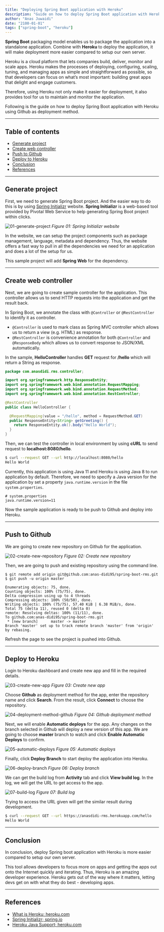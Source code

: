 ```yaml
---
title: "Deploying Spring Boot application with Heroku"
description: "Guide on how to deploy Spring Boot application with Heroku"
author: "Anas Juwaidi"
date: "2100-01-01"
tags: ["spring-boot", "heroku"]
---
```


**Spring Boot** packaging model enables us to package the application into a standalone application. Combine with **Heroku** to deploy the application, it will make deployment more easier compared to setup our own server.

Heroku is a cloud platform that lets companies build, deliver, monitor and scale apps. Heroku makes the processes of deploying, configuring, scaling, tuning, and managing apps as simple and straightforward as possible, so that developers can focus on what’s most important: building great apps that delight and engage customers.

Therefore, using Heroku not only make it easier for deployment, it also provides tool for us to maintain and monitor the application.

Following is the guide on how to deploy Spring Boot application with Heroku using Github as deployment method.

---

## Table of contents
* [Generate project](#generate-project)
* [Create web controller](#create-web-controller)
* [Push to Github](#push-to-github)
* [Deploy to Heroku](#deploy-to-heroku)
* [Conclusion](#conclusion)
* [References](#references)

---

<a name="generate-project"></a>
## Generate project

First, we need to generate Spring Boot project. And the easier way to do this is by using [Spring Initializr](https://start.spring.io/) website. **Spring Initializr** is a web-based tool provided by Pivotal Web Service to help generating Spring Boot project within clicks.

![01-generate-project](./01-generate-project.png)
*Figure 01: Spring Initializr website*

In the website, we can setup the project components such as package management, language, metadata and dependency. Thus, the website offers a fast way to pull in all the dependencies we need for an application and does a lot of the setup for us.

This sample project will add **Spring Web** for the dependency.

---

<a name="create-web-controller"></a>
## Create web controller

Next, we are going to create sample controller for the application. This controller allows us to send HTTP requests into the application and get the result back.

In Spring Boot, we annotate the class with `@Controller` or `@RestController` to identify it as controller. 
* `@Controller` is used to mark class as Spring MVC controller which allows us to return a view (e.g. HTML) as response. 
* `@RestController` is convenience annotation for both `@Controller` and `@ResponseBody` which allows us to convert response to JSON/XML automatically.

In the sample, **HelloController** handles **GET** request for **/hello** which will return a String as response.

```java
package com.anasdidi.rms.controller;

import org.springframework.http.ResponseEntity;
import org.springframework.web.bind.annotation.RequestMapping;
import org.springframework.web.bind.annotation.RequestMethod;
import org.springframework.web.bind.annotation.RestController;

@RestController
public class HelloController {

  @RequestMapping(value = "/hello", method = RequestMethod.GET)
  public ResponseEntity<String> getGreeting() {
    return ResponseEntity.ok().body("Hello World");
  }
}
```

Then, we can test the controller in local environment by using **cURL** to send request to **localhost:8080/hello**.

```bash
$ curl --request GET --url http://localhost:8080/hello
Hello World
```

Currently, this application is using Java 11 and Heroku is using Java 8 to run application by default. Therefore, we need to specify a Java version for the application by set a property `java.runtime.version` in the file `system.properties`.

```properties
# system.properties
java.runtime.version=11
```

Now the sample application is ready to be push to Github and deploy into Heroku.

---

<a name="push-to-github"></a>
## Push to Github

We are going to create new repository on Github for the application.

![02-create-new-repository](./02-create-new-repository.png)
*Figure 02: Create new repository*

Then, we are going to push and existing repository using the command line.
```
$ git remote add origin git@github.com:anas-didi95/spring-boot-rms.git
$ git push -u origin master

Enumerating objects: 75, done.
Counting objects: 100% (75/75), done.
Delta compression using up to 4 threads
Compressing objects: 100% (50/50), done.
Writing objects: 100% (75/75), 57.40 KiB | 6.38 MiB/s, done.
Total 75 (delta 11), reused 0 (delta 0)
remote: Resolving deltas: 100% (11/11), done.
To github.com:anas-didi95/spring-boot-rms.git
 * [new branch]      master -> master
Branch 'master' set up to track remote branch 'master' from 'origin' by rebasing.
```

Refresh the page to see the project is pushed into Github.

---

<a name="deploy-to-heroku"></a>
## Deploy to Heroku

Login to Heroku dashboard and create new app and fill in the required details.

![03-create-new-app](./03-create-new-app.png)
*Figure 03: Create new app*

Choose **Github** as deployment method for the app, enter the repository name and click **Search**. From the result, click **Connect** to choose the repository.

![04-deployment-method-github](./04-deployment-method-github.png)
*Figure 04: Github deployment method*

Next, we will enable **Automatic deploys** for the app. Any changes on the branch selected in Github will deploy a new version of this app. We are going to choose **master** branch to watch and click **Enable Automatic Deploys** to confirm.

![05-automatic-deploys](./05-automatic-deploys.png)
*Figure 05: Automatic deploys*

Finally, click **Deploy Branch** to start deploy the application into Heroku.

![06-deploy-branch](./06-deploy-branch.png)
*Figure 06: Deploy branch*

We can get the build log from **Activity** tab and click **View build log**. In the log, we will get the URL to get access to the app.

![07-build-log](./07-build-log.png)
*Figure 07: Build log*

Trying to access the URL given will get the similar result during development.

```bash
$ curl --request GET --url https://anasdidi-rms.herokuapp.com/hello
Hello World
```

---

<a name="conclusion"></a>
## Conclusion

In conclusion, deploy Spring boot application with Heroku is more easier compared to setup our own server. 

This tool allows developers to focus more on apps and getting the apps out onto the Internet quickly and iterating. Thus, Heroku is an amazing developer experience. Heroku gets out of the way where it matters, letting devs get on with what they do best - developing apps.

---

<a name="references"></a>
## References

* [What is Heroku; heroku.com](https://www.heroku.com/what)
* [Spring Initializr; spring.io](https://start.spring.io/)
* [Heroku Java Support; heroku.com](https://devcenter.heroku.com/articles/java-support)

